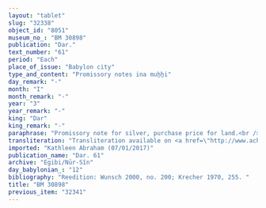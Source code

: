 ```yaml
---
layout: "tablet"
slug: "32338"
object_id: "8051"
museum_no_: "BM 30898"
publication: "Dar."
text_number: "61"
period: "Each"
place_of_issue: "Babylon city"
type_and_content: "Promissory notes ina muẖẖi"
day_remark: "-"
month: "I"
month_remark: "-"
year: "3"
year_remark: "-"
king: "Dar"
king_remark: "-"
paraphrase: "Promissory note for silver, purchase price for land.<br /> <strong>B</strong> owes 4 minas 29 1/3 shekels of silver to <strong>A</strong>, to be delivered at the end of Nisan (I). It is what remains to be paid (<em>rīhtu</em>) of the purchase price for a field (<em>eqlu</em>). Names of 3 witnesses and the scribe: Marduk-mukīn-apli/Bēl-udammiq*//Egibi.<br /> <br /> <strong>A</strong> = Bēl-ēṭir/Bēl-u&scaron;eb&scaron;i//Nūr-S&icirc;n; <strong>B</strong> = Marduk-nāṣir-apli/Itti-Marduk-balāṭu//Egibi"
transliteration: "Transliteration available on <a href=\"http://www.achemenet.com/fr/item/?/sources-textuelles/textes-par-regions/babylonie/babylone/1653735\" target=\"_blank\">Achemenet</a>"
imported: "Kathleen Abraham (07/01/2017)"
publication_name: "Dar. 61"
archive: "Egibi/Nūr-Sîn"
day_babylonian_: "12"
bibliography: "Reedition: Wunsch 2000, no. 200; Krecher 1970, 255. "
title: "BM 30898"
previous_item: "32341"
---
```

